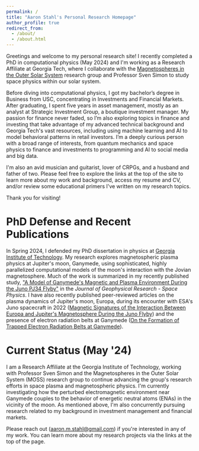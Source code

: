 ```yaml
---
permalink: /
title: "Aaron Stahl's Personal Research Homepage"
author_profile: true
redirect_from: 
  - /about/
  - /about.html
---
```

Greetings and welcome to my personal research site! I recently completed a PhD in computational physics (May 2024) and I'm working as a Research Affiliate at Georgia Tech, where I collaborate with the [Magnetospheres in the Outer Solar System](https://svensimon.gatech.edu/) research group and Professor Sven Simon to study space physics within our solar system. 

Before diving into computational physics, I got my bachelor’s degree in Business from USC, concentrating in Investments and Financial Markets. After graduating, I spent five years in asset management, mostly as an analyst at Strategic Investment Group, a boutique investment manager. My passion for finance never faded, so I’m also exploring topics in finance and investing that take advantage of my advanced technical background and Georgia Tech's vast resources, including using machine learning and AI to model behavioral patterns in retail investors. I’m a deeply curious person with a broad range of interests, from quantum mechanics and space physics to finance and investments to programming and AI to social media and big data.

I'm also an avid musician and guitarist, lover of CRPGs, and a husband and father of two. Please feel free to explore the links at the top of the site to learn more about my work and background, access my resume and CV, and/or review some educational primers I've written on my research topics. 

Thank you for visiting!

PhD Defense and Recent Publications
======
In Spring 2024, I defended my PhD dissertation in physics at [Georgia Institute of Technology](https://grad.gatech.edu/events/phd-defense-aaron-stahl). My research explores magnetospheric plasma physics at Jupiter's moon, Ganymede, using sophisticated, highly parallelized computational models of the moon's interaction with the Jovian magnetosphere. Much of the work is summarized in my recently published study, ["A Model of Ganymede's Magnetic and Plasma Environment During the Juno PJ34 Flyby"](https://agupubs.onlinelibrary.wiley.com/doi/full/10.1029/2023JA032113) in the _Journal of Geophysical Research - Space Physics_. I have also recently published peer-reviewed articles on the plasma dynamics of Jupiter's moon, Europa, during its encounter with ESA's Juno spacecraft in 2022 ([Magnetic Signatures of the Interaction Between Europa and Jupiter's Magnetosphere During the Juno Flyby](https://agupubs.onlinelibrary.wiley.com/doi/10.1029/2023GL106810)) and the presence of electron radiation belts at Ganymede ([On the Formation of Trapped Electron Radiation Belts at Ganymede](https://agupubs.onlinelibrary.wiley.com/doi/full/10.1029/2024GL109058)).

Current Status (May '24)
======
I am a Research Affiliate at the Georgia Institute of Technology, working with Professor Sven Simon and the Magnetospheres in the Outer Solar System (MOSS) research group to continue advancing the group's research efforts in space plasma and magnetospheric physics. I'm currently investigating how the perturbed electromagnetic environment near Ganymede couples to the behavior of energetic neutral atoms (ENAs) in the vicinity of the moon. As mentioned above, I'm also concurrently pursuing research related to my background in investment management and financial markets.

Please reach out ([aaron.m.stahl@gmail.com](mailto:aaron.m.stahl@gmail.com)) if you're interested in any of my work. You can learn more about my research projects via the links at the top of the page.
